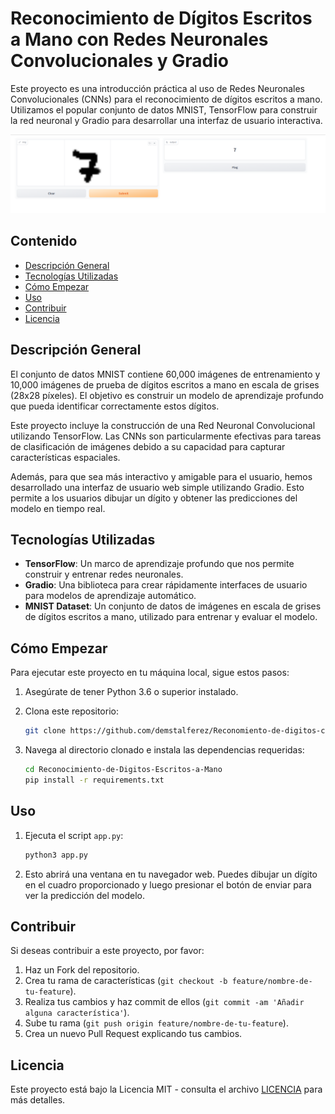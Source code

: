 # Reconocimiento de Dígitos Escritos a Mano con Redes Neuronales Convolucionales y Gradio

Este proyecto es una introducción práctica al uso de Redes Neuronales Convolucionales (CNNs) para el reconocimiento de dígitos escritos a mano. Utilizamos el popular conjunto de datos MNIST, TensorFlow para construir la red neuronal y Gradio para desarrollar una interfaz de usuario interactiva.

![Imagen de demostración](img/demo.png) 

## Contenido
- [Descripción General](#descripción-general)
- [Tecnologías Utilizadas](#tecnologías-utilizadas)
- [Cómo Empezar](#cómo-empezar)
- [Uso](#uso)
- [Contribuir](#contribuir)
- [Licencia](#licencia)

## Descripción General

El conjunto de datos MNIST contiene 60,000 imágenes de entrenamiento y 10,000 imágenes de prueba de dígitos escritos a mano en escala de grises (28x28 píxeles). El objetivo es construir un modelo de aprendizaje profundo que pueda identificar correctamente estos dígitos. 

Este proyecto incluye la construcción de una Red Neuronal Convolucional utilizando TensorFlow. Las CNNs son particularmente efectivas para tareas de clasificación de imágenes debido a su capacidad para capturar características espaciales.

Además, para que sea más interactivo y amigable para el usuario, hemos desarrollado una interfaz de usuario web simple utilizando Gradio. Esto permite a los usuarios dibujar un dígito y obtener las predicciones del modelo en tiempo real.

## Tecnologías Utilizadas

- **TensorFlow**: Un marco de aprendizaje profundo que nos permite construir y entrenar redes neuronales.
- **Gradio**: Una biblioteca para crear rápidamente interfaces de usuario para modelos de aprendizaje automático.
- **MNIST Dataset**: Un conjunto de datos de imágenes en escala de grises de dígitos escritos a mano, utilizado para entrenar y evaluar el modelo.

## Cómo Empezar

Para ejecutar este proyecto en tu máquina local, sigue estos pasos:

1. Asegúrate de tener Python 3.6 o superior instalado.
2. Clona este repositorio:

    ```sh
    git clone https://github.com/demstalferez/Reconomiento-de-digitos-con-red-neuronal.git
    ```

3. Navega al directorio clonado e instala las dependencias requeridas:

    ```sh
    cd Reconocimiento-de-Digitos-Escritos-a-Mano
    pip install -r requirements.txt
    ```

## Uso

1. Ejecuta el script `app.py`:

    ```sh
    python3 app.py
    ```

2. Esto abrirá una ventana en tu navegador web. Puedes dibujar un dígito en el cuadro proporcionado y luego presionar el botón de enviar para ver la predicción del modelo.

## Contribuir

Si deseas contribuir a este proyecto, por favor:

1. Haz un Fork del repositorio.
2. Crea tu rama de características (`git checkout -b feature/nombre-de-tu-feature`).
3. Realiza tus cambios y haz commit de ellos (`git commit -am 'Añadir alguna característica'`).
4. Sube tu rama (`git push origin feature/nombre-de-tu-feature`).
5. Crea un nuevo Pull Request explicando tus cambios.

## Licencia

Este proyecto está bajo la Licencia MIT - consulta el archivo [LICENCIA](LICENCIA) para más detalles.

